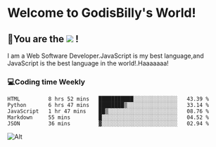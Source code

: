# Welcome to GodisBilly's World!
## :partying_face:You are the  ![](https://visitor-badge.glitch.me/badge?page_id=Godisbilly.readme) !
I am a Web Software Developer.JavaScript is my best language,and JavaScript is the best language in the world!.Haaaaaaa!
### :computer:Coding time Weekly
  <!--START_SECTION:waka-->
```text
HTML         8 hrs 52 mins   ███████████░░░░░░░░░░░░░░   43.39 % 
Python       6 hrs 47 mins   ████████▒░░░░░░░░░░░░░░░░   33.14 % 
JavaScript   1 hr 47 mins    ██▒░░░░░░░░░░░░░░░░░░░░░░   08.76 % 
Markdown     55 mins         █░░░░░░░░░░░░░░░░░░░░░░░░   04.52 % 
JSON         36 mins         ▓░░░░░░░░░░░░░░░░░░░░░░░░   02.94 % 
```
<!--END_SECTION:waka-->
![Alt](https://repobeats.axiom.co/api/embed/eeff64f6cf3d966257bdb597911b88a4c137d508.svg "Repobeats analytics image")
